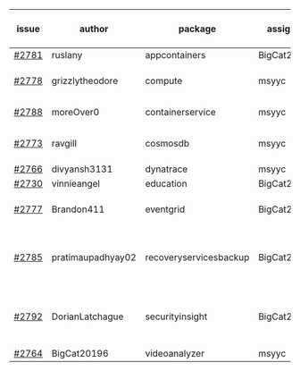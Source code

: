 | issue | author | package | assignee | bot advice | created date of issue | target release date | date from target |
| ------ | ------ | ------ | ------ | ------ | ------ | ------ | :-----: |
| [#2781](https://github.com/Azure/sdk-release-request/issues/2781) | ruslany | appcontainers | BigCat20196 |   | 05-12 | 05-24 |   |
| [#2778](https://github.com/Azure/sdk-release-request/issues/2778) | grizzlytheodore | compute | msyyc |   release date < 2 ! <br> | 05-11 | 05-13 | 0 |
| [#2788](https://github.com/Azure/sdk-release-request/issues/2788) | moreOver0 | containerservice | msyyc | new issue ! <br> | 05-12 | 05-19 |   |
| [#2773](https://github.com/Azure/sdk-release-request/issues/2773) | ravgill | cosmosdb | msyyc |   release date < 2 ! <br> | 05-10 | 05-12 | -1 |
| [#2766](https://github.com/Azure/sdk-release-request/issues/2766) | divyansh3131 | dynatrace | msyyc |   | 05-10 | 06-07 |   |
| [#2730](https://github.com/Azure/sdk-release-request/issues/2730) | vinnieangel | education | BigCat20196 |   | 04-21 | 05-05 |   |
| [#2777](https://github.com/Azure/sdk-release-request/issues/2777) | Brandon411 | eventgrid | BigCat20196 |   release date < 2 ! <br> | 05-11 | 05-13 | 0 |
| [#2785](https://github.com/Azure/sdk-release-request/issues/2785) | pratimaupadhyay02 | recoveryservicesbackup | BigCat20196 | new issue ! <br> release date < 2 ! <br> | 05-12 | 05-16 | 2 |
| [#2792](https://github.com/Azure/sdk-release-request/issues/2792) | DorianLatchague | securityinsight | BigCat20196 | new issue ! <br> release date < 2 ! <br> | 05-12 | 05-16 | 2 |
| [#2764](https://github.com/Azure/sdk-release-request/issues/2764) | BigCat20196 | videoanalyzer | msyyc |   | 05-06 | 05-23 |   |
